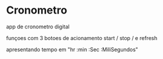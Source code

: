 # Cronometro


app de cronometro digital 

funçoes com 3 botoes de acionamento 
start / stop / e refresh 

apresentando tempo em  "hr :min :Sec :MiliSegundos"
